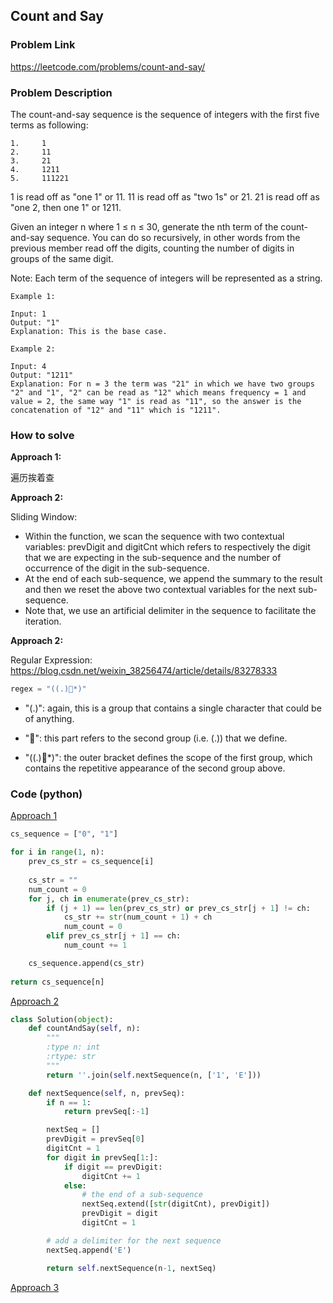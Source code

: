 ## Count and Say

### Problem Link

https://leetcode.com/problems/count-and-say/

### Problem Description 

The count-and-say sequence is the sequence of integers with the first five terms as following:
 
```
1.     1
2.     11
3.     21
4.     1211
5.     111221
```

1 is read off as "one 1" or 11.
11 is read off as "two 1s" or 21.
21 is read off as "one 2, then one 1" or 1211.

Given an integer n where 1 ≤ n ≤ 30, generate the nth term of the count-and-say sequence. You can do so recursively, in other words from the previous member read off the digits, counting the number of digits in groups of the same digit.

Note: Each term of the sequence of integers will be represented as a string.

```
Example 1: 

Input: 1
Output: "1"
Explanation: This is the base case.

```

```
Example 2: 

Input: 4
Output: "1211"
Explanation: For n = 3 the term was "21" in which we have two groups "2" and "1", "2" can be read as "12" which means frequency = 1 and value = 2, the same way "1" is read as "11", so the answer is the concatenation of "12" and "11" which is "1211".

```


### How to solve 

**Approach 1:** 

遍历挨着查

**Approach 2:** 

Sliding Window: 

* Within the function, we scan the sequence with two contextual variables: prevDigit and digitCnt which refers to respectively the digit that we are expecting in the sub-sequence and the number of occurrence of the digit in the sub-sequence.
* At the end of each sub-sequence, we append the summary to the result and then we reset the above two contextual variables for the next sub-sequence.
* Note that, we use an artificial delimiter in the sequence to facilitate the iteration.

**Approach 2:**

Regular Expression: https://blog.csdn.net/weixin_38256474/article/details/83278333

```python
regex = "((.)*)"
```

* "(.)": again, this is a group that contains a single character that could be of anything.

* "": this part refers to the second group (i.e. (.)) that we define.

* "((.)*)": the outer bracket defines the scope of the first group, which contains the repetitive appearance of the second group above.

### Code (python)

[Approach 1](https://github.com/yanray/leetcode/blob/master/problems/0038Count_and_Say/0038Count_and_Say1.py)

```python
cs_sequence = ["0", "1"]

for i in range(1, n):
    prev_cs_str = cs_sequence[i]
    
    cs_str = ""
    num_count = 0
    for j, ch in enumerate(prev_cs_str):
        if (j + 1) == len(prev_cs_str) or prev_cs_str[j + 1] != ch:
            cs_str += str(num_count + 1) + ch
            num_count = 0
        elif prev_cs_str[j + 1] == ch:
            num_count += 1

    cs_sequence.append(cs_str)
    
return cs_sequence[n]
```

[Approach 2](https://github.com/yanray/leetcode/blob/master/problems/0038Count_and_Say/0038Count_and_Say2.py)

```python
class Solution(object):
    def countAndSay(self, n):
        """
        :type n: int
        :rtype: str
        """
        return ''.join(self.nextSequence(n, ['1', 'E']))

    def nextSequence(self, n, prevSeq):
        if n == 1:
            return prevSeq[:-1]

        nextSeq = []
        prevDigit = prevSeq[0]
        digitCnt = 1
        for digit in prevSeq[1:]:
            if digit == prevDigit:
                digitCnt += 1
            else:
                # the end of a sub-sequence
                nextSeq.extend([str(digitCnt), prevDigit])
                prevDigit = digit
                digitCnt = 1

        # add a delimiter for the next sequence
        nextSeq.append('E')

        return self.nextSequence(n-1, nextSeq)
```


[Approach 3](https://github.com/yanray/leetcode/blob/master/problems/0038Count_and_Say/0038Count_and_Say3.py)

```python

```